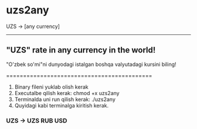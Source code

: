 # uzs2any
UZS -> [any currency]

---------------------------------------------------------
"UZS" rate in any currency in the world!
----------------------------------------------------------
"O'zbek so'mi"ni dunyodagi istalgan boshqa valyutadagi kursini biling!



===========================================
1. Binary fileni yuklab olish kerak
2. Executalbe qilish kerak: chmod +x uzs2any
3. Terminalda uni run qilish kerak: ./uzs2any
4. Quyidagi kabi terminalga kiritish kerak.
### UZS -> UZS RUB USD

